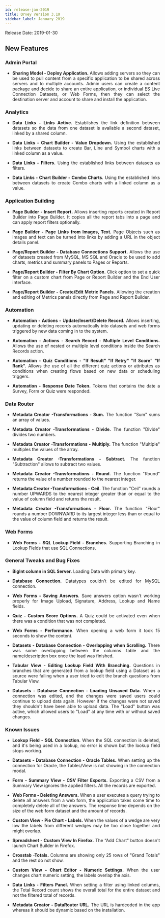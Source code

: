 ```yaml
---
id: release-jan-2019
title: Qrvey Version 3.10
sidebar_label: January 2019
---
```

<div style="text-align: justify">

Release Date: 2019-01-30
## New Features

### Admin Portal
*   **Sharing Model - Deploy Application.** Allows adding servers so they can be used to pull content from a specific application to be shared across servers and to multiple accounts. Admin users can create a content package and decide to share an entire application, or individual ES Live Connection Datasets, or Web Forms, then they can select the destination server and account to share and install the application.

### Analytics

*   **Data Links - Links Active.** Establishes the link definition between datasets so the data from one dataset is available a second dataset, linked by a shared column. 

*   **Data Links - Chart Builder - Value Dropdown.** Using the established links between datasets to create Bar, Line and Symbol charts with a linked column as a value. 

*   **Data Links - Filters.** Using the established links between datasets as filters. 

*   **Data Links - Chart Builder - Combo Charts.** Using the established links between datasets to create Combo charts with a linked column as a value.

### Application Building 

*   **Page Builder - Insert Report.** Allows inserting reports created in Report Builder into Page Builder. It copies all the report tabs into a page and can apply report filters optionally. 

*   **Page Builder - Page Links from Images, Text.** Page Objects such as images and text can be turned into links by adding a URL in the object details panel. 

*   **Page/Report Builder - Database Connections Support.** Allows the use of datasets created from MySQL, MS SQL and Oracle to be used to add charts, metrics and summary panels to Pages or Reports.  

*   **Page/Report Builder - Filter By Chart Option.** Click option to set a quick filter on a custom chart from Page or Report Builder and the End User interface. 

*   **Page/Report Builder - Create/Edit Metric Panels.** Allowing the creation and editing of Metrics panels directly from Page and Report Builder.

### Automation 

*   **Automation - Actions - Update/Insert/Delete Record.** Allows inserting, updating or deleting records automatically into datasets and web forms triggered by new data coming in to the system. 

*   **Automation - Actions - Search Record - Multiple Level Conditions.** Allows the use of nested or multiple level conditions inside the Search Records action. 

*   **Automation - Quiz Conditions - "If Result" "If Retry" "If Score" "If Rank".** Allows the use of all the different quiz actions or attributes as conditions when creating flows based on new data or scheduling triggers. 

*   **Automation - Response Date Token.** Tokens that contains the date a Survey, Form or Quiz were responded.

### Data Router  

*   **Metadata Creator -Transformations - Sum.** The function "Sum" sums an array of values. 

*   **Metadata Creator -Transformations - Divide.** The function "Divide" divides two numbers.  

*   **Metadata Creator -Transformations - Multiply.** The function "Multiple" multiples the values of the array. 

*   **Metadata Creator -Transformations - Subtract.** The function "Subtraction" allows to subtract two values. 

*   **Metadata Creator -Transformations - Round.** The function "Round" returns the value of a number rounded to the nearest integer. 

*   **Metadata Creator -Transformations - Ceil.** The function "Ceil" rounds a number UPWARDS to the nearest integer greater than or equal to the value of column field and returns the result. 

*   **Metadata Creator -Transformations - Floor.** The function "Floor" rounds a number DOWNWARD to its largest integer less than or equal to the value of column field and returns the result.


### Web Forms

*   **Web Forms - SQL Lookup Field - Branches.** Supporting Branching in Lookup Fields that use SQL Connections. 

### **General Tweaks and Bug Fixes**

*   **BigInt column in SQL Server.** Loading Data with primary key. 

*   **Database Connection.** Datatypes couldn't be edited for MySQL connection. 

*   **Web Forms - Saving Answers.** Save answers option wasn't working properly for Image Upload, Signature, Address, Lookup and Name fields. 

*   **Quiz - Custom Score Options.** A Quiz could be activated even when there was a condition that was not completed.  

*   **Web Forms - Performance.** When opening  a web form it took 15 seconds to show the content. 

*   **Datasets - Database Connection - Overlapping when Scrolling.** There was some overlapping between the columns table and the name/description box once the load was finished. 

*   **Tabular View - Editing Lookup Field With Branching.** Questions in branches that are generated from a lookup field using a Dataset as a source were failing when a user tried to edit the branch questions from Tabular View.

*   **Datasets - Database Connection - Loading Unsaved Data.** When a connection was edited, and the changes were saved users could continue to upload data again. However if the changes were not saved they shouldn't have been able to upload data. The "Load" button was active, which allowed users to "Load" at any time with or without saved changes.


### **Known Issues**

*   **Lookup Field - SQL Connection.** When the SQL connection is deleted, and it's being used in a lookup, no error is shown but the lookup field stops working. 

*   **Datasets - Database Connection - Oracle Tables.** When setting up the connection for Oracle, the Tables/View is not showing in the connection modal. 

*   **Form - Summary View - CSV Filter Exports.** Exporting a CSV from a Summary View ignores the applied filters. All the records are exported.

*   **Web Forms - Deleting Answers.** When a user executes a query trying to delete all answers from a web form, the application takes some time to completely delete all of the answers. The response time depends on the size of the web form dataset and the amount of records. 

*   **Custom View - Pie Chart - Labels.** When the values of a wedge are very low the labels from different wedges may be too close together and might overlap.  

*   **Spreadsheet - Custom View In Firefox.** The “Add Chart" button doesn't launch Chart Builder in Firefox. 

*   **Crosstab -Totals.** Columns are showing only 25 rows of "Grand Totals" and the rest do not show. 

*   **Custom View - Chart Editor - Numeric Settings.** When the user changes chart numeric setting, the labels overlap the axis. 

*   **Data Links - Filters Panel.** When setting a filter using linked columns, the Total Record count shows the overall total for the entire dataset and not the filtered total of records. 

*   **Metadata Creator - DataRouter URL.** The URL is hardcoded in the app whereas it should be dynamic based on the installation.